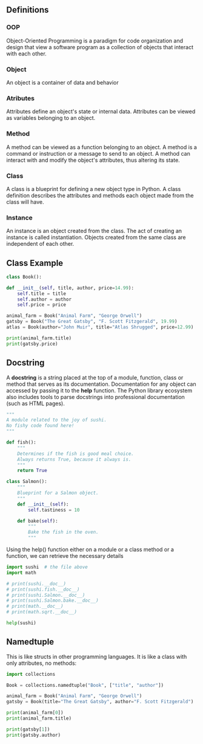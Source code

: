 ## Definitions

### OOP
Object-Oriented Programming is a paradigm for code organization and design that view a software program as a collection of objects that interact with each other.
### Object
An object is a container of data and behavior
### Atributes
Attributes define an object's state or internal data. Attributes can be viewed as variables belonging to an object.
### Method
A method can be viewed as a function belonging to an object. A method is a command or instruction or a message to send to an object. A method can interact with and modify the object's attributes, thus altering its state.
### Class
A class is a blueprint for defining a new object type in Python. A class definition describes the attributes and methods each object made from the class will have.
### Instance
An instance is an object created from the class. The act of creating an instance is called instantiation. Objects created from the same class are independent of each other.

## Class Example
```python
class Book():

def __init__(self, title, author, price=14.99):
	self.title = title
	self.author = author
	self.price = price

animal_farm = Book("Animal Farm", "George Orwell")
gatsby = Book("The Great Gatsby", "F. Scott Fitzgerald", 19.99)
atlas = Book(author="John Muir", title="Atlas Shrugged", price=12.99)

print(animal_farm.title)
print(gatsby.price)
```

## Docstring
A **docstring** is a string placed at the top of a module, function, class or method that serves as its documentation. Documentation for any object can accessed by passing it to the **help** function. The Python library ecosystem also includes tools to parse docstrings into professional documentation (such as HTML pages).
```python
"""
A module related to the joy of sushi.
No fishy code found here!
"""

def fish():
	"""
	Determines if the fish is good meal choice.
	Always returns True, because it always is.
	"""
	return True

class Salmon():
	"""
	Blueprint for a Salmon object.
	"""
	def __init__(self):
		self.tastiness = 10

	def bake(self):
		"""
		Bake the fish in the oven.
		"""
```
Using the help() function either on a module or a class method or a function, we can retrieve the necessary details
```python
import sushi  # the file above
import math

# print(sushi.__doc__)
# print(sushi.fish.__doc__)
# print(sushi.Salmon.__doc__)
# print(sushi.Salmon.bake.__doc__)
# print(math.__doc__)
# print(math.sqrt.__doc__)

help(sushi)
```
## Namedtuple
This is like structs in other programming languages. It is like a class with only attributes, no methods:
```python
import collections

Book = collections.namedtuple("Book", ["title", "author"])

animal_farm = Book("Animal Farm", "George Orwell")
gatsby = Book(title="The Great Gatsby", author="F. Scott Fitzgerald")

print(animal_farm[0])
print(animal_farm.title)

print(gatsby[1])
print(gatsby.author)
```